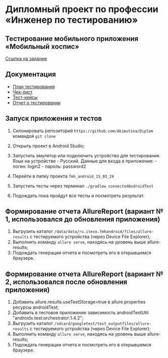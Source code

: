 # **Дипломный проект по профессии «Инженер по тестированию»**

## Тестирование мобильного приложения «Мобильный хоспис»

[Ссылка на задание](https://github.com/netology-code/qamid-diplom)

## Документация

- [План тестирования](https://github.com/Akimutina/Diplom/blob/main/Plan.md)
- [Чек-лист](https://docs.google.com/spreadsheets/d/1OAwDrsqCn4B5xmLJqAaRVzK97G0ZbvViy0AA05xb4J0/edit)
- [Тест-кейсы](https://docs.google.com/spreadsheets/d/1_TXiu_SY3QeXfG9pCYebJSdkwSWFoJyMSyRdfcps4Lo/edit#gid=0)
- [Отчет о тестировании]()

## Запуск приложения и тестов

1. Склонировать репозиторий `https://github.com/Akimutina/Diplom` командой `git clone`
2. Открыть проект в Android Studio;
3. Запустить эмулятор или подключить устройство для тестирования. Язык на устройстве - Русский.
   Данные для входа в приложение: - логин: login2 - пароль: password2

4. Перейти в папку проекта `fmh_android_15_03_24`
5. Запустить тесты через терминал `./gradlew connectedAndroidTest`
6. Подождать пока пройдут все тесты и посмотреть результат.

## Формирование отчета AllureReport (вариант № 1, использовался до обновления приложения)

1. Выгрузить каталог `/data/data/ru.iteco.fmhandroid/files/allure-results` с тестируемого устройства (через Device File Explorer);
2. Выполнить команду `allure serve`, находясь на уровень выше allure-results;
3. Подождать генерации отчета и посмотреть его в открывшемся браузере.

## Формирование отчета AllureReport (вариант № 2, использовался после обновления приложения)

1. Добавить allure.results.useTestStorage=true в allure.properties ресурсы androidTest;
2. Добавить в тестовое приложение зависимость androidTestUtil "androidx.test:orchestrator:1.4.2";
3. Выгрузить каталог `/sdcard/googletest/test_outputfiles/allure-results` с тестируемого устройства (через Device File Explorer);
4. Выполнить команду `allure serve`, находясь на уровень выше allure-results;
5. Подождать генерации отчета и посмотреть его в открывшемся браузере.

